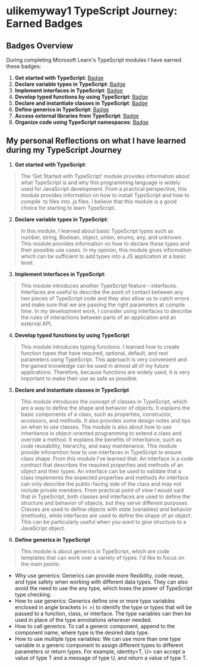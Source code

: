 # ulikemyway1 TypeScript Journey: Earned Badges

## Badges Overview

During completing Microsoft Learn's TypeScript modules I have earned these badges:

1. **Get started with TypeScript**: [Badge](https://learn.microsoft.com/api/achievements/share/en-us/ulikemyway1/DGM77ALJ?sharingId=503A1A297221F5DA)
2. **Declare variable types in TypeScript**: [Badge](https://learn.microsoft.com/api/achievements/share/en-us/ulikemyway1/BLV7J2RD?sharingId=503A1A297221F5DA)
3. **Implement interfaces in TypeScript**: [Badge](https://learn.microsoft.com/api/achievements/share/en-us/ulikemyway1/AQWMHJW7?sharingId=503A1A297221F5DA)
4. **Develop typed functions by using TypeScript**: [Badge](https://learn.microsoft.com/api/achievements/share/en-us/ulikemyway1/FZUZ2SQX?sharingId=503A1A297221F5DA)
5. **Declare and instantiate classes in TypeScript**: [Badge](https://learn.microsoft.com/api/achievements/share/en-us/ulikemyway1/PTZAS624?sharingId=503A1A297221F5DA)
6. **Define generics in TypeScript**: [Badge](https://learn.microsoft.com/api/achievements/share/en-us/ulikemyway1/24XAFXGV?sharingId=503A1A297221F5DA)
7. **Access external libraries from TypeScript**: [Badge](https://learn.microsoft.com/api/achievements/share/en-us/ulikemyway1/24YMQSYV?sharingId=503A1A297221F5DA)
8. **Organize code using TypeScript namespaces**: [Badge](https://learn.microsoft.com/api/achievements/share/en-us/ulikemyway1/N7UXRTSF?sharingId=503A1A297221F5DA)


## My personal Reflections on what I have learned during my TypeScript Journey

1. **Get started with TypeScript**:
> The ‘Get Started with TypeScript’ module provides information about what TypeScript is and why this programming language is widely used for JavaScript development. From a practical perspective, this module provides information on how to install TypeScript and how to compile .ts files into .js files. I believe that this module is a good choice for starting to learn TypeScript.
2. **Declare variable types in TypeScript**:
> In this module, I learned about basic TypeScript types such as number, string, Boolean, object, union, enums, any, and unknown. This module provides information on how to declare these types and their possible use cases. In my opinion, this module gives information which can be sufficient to add types into a JS application at a basic level.
3. **Implement interfaces in TypeScript**:
> This module introduces another TypeScript feature – interfaces. Interfaces are useful to describe the point of contact between any two pieces of TypeScript code and they also allow us to catch errors and make sure that we are passing the right parameters at compile time. In my development work, I consider using interfaces to describe the rules of interactions between parts of an application and an external API.
4. **Develop typed functions by using TypeScript**
> This module introduces typing functions. I learned how to create function types that have required, optional, default, and rest parameters using TypeScript. This approach is very convenient and the gained knowledge can be used in almost all of my future applications. Therefore, because functions are widely used, it is very important to make their use as safe as possible.
5. **Declare and instantiate classes in TypeScript**
> This module introduces the concept of classes in TypeScript, which are a way to define the shape and behavior of objects. It explains the basic components of a class, such as properties, constructor, accessors, and methods. It also provides some design notes and tips on when to use classes. The module is also about how to use inheritance in object-oriented programming to extend a class and override a method. It explains the benefits of inheritance, such as code reusability, hierarchy, and easy maintenance.
> This module provide inforamtion how to use interfaces in TypeScript to ensure class shape. From this module I've learned that: An interface is a code contract that describes the required properties and methods of an object and their types. An interface can be used to validate that a class implements the expected properties and methods An interface can only describe the public-facing side of the class and may not include private members.
> From practical point of view I would said that in TypeScript, both classes and interfaces are used to define the structure and behavior of objects, but they serve different purposes. Classes are used to define objects with state (variables) and behavior (methods), while interfaces are used to define the shape of an object. This can be particularly useful when you want to give structure to a JavaScript object.
6. **Define generics in TypeScript**
> This module is about generics in TypeScript, which are code templates that can work over a variety of types. I'd like to focus on the main points:
* Why use generics: Generics can provide more flexibility, code reuse, and type safety when working with different data types. They can also avoid the need to use the any type, which loses the power of TypeScript type checking.
* How to use generics: Generics define one or more type variables enclosed in angle brackets (< >) to identify the type or types that will be passed to a function, class, or interface. The type variables can then be used in place of the type annotations wherever needed.
* How to call generics: To call a generic component, append <type> to the component name, where type is the desired data type.
* How to use multiple type variables: We can use more than one type variable in a generic component to assign different types to different parameters or return types. For example, identity<T, U> can accept a value of type T and a message of type U, and return a value of type T.